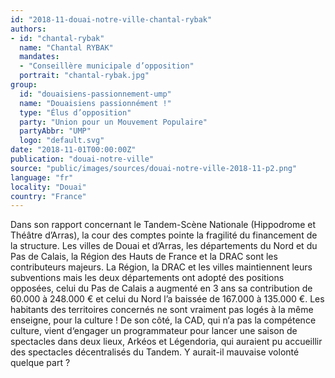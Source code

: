```yaml
---
id: "2018-11-douai-notre-ville-chantal-rybak"
authors:
- id: "chantal-rybak"
  name: "Chantal RYBAK"
  mandates: 
  - "Conseillère municipale d’opposition"
  portrait: "chantal-rybak.jpg"
group:
  id: "douaisiens-passionnement-ump"
  name: "Douaisiens passionnément !"
  type: "Élus d’opposition"
  party: "Union pour un Mouvement Populaire"
  partyAbbr: "UMP"
  logo: "default.svg"
date: "2018-11-01T00:00:00Z"
publication: "douai-notre-ville"
source: "public/images/sources/douai-notre-ville-2018-11-p2.png"
language: "fr"
locality: "Douai"
country: "France"
---
```


Dans son rapport concernant le Tandem-Scène Nationale (Hippodrome et Théâtre d’Arras), la cour des comptes pointe la fragilité du financement de la structure. Les villes de Douai et d’Arras, les départements du Nord et du Pas de Calais, la Région des Hauts de France et la DRAC sont les contributeurs majeurs. La Région, la DRAC et les villes maintiennent leurs subventions mais les deux départements ont adopté des positions opposées, celui du Pas de Calais a augmenté en 3 ans sa contribution de 60.000 à 248.000 € et celui du Nord l’a baissée de 167.000 à 135.000 €. Les habitants des territoires concernés ne sont vraiment pas logés à la même enseigne, pour la culture ! De son côté, la CAD, qui n‘a pas la compétence culture, vient d‘engager un programmateur pour lancer une saison de spectacles dans deux lieux, Arkéos et Légendoria, qui auraient pu accueillir des spectacles décentralisés du Tandem. Y aurait-il mauvaise volonté quelque part ?
